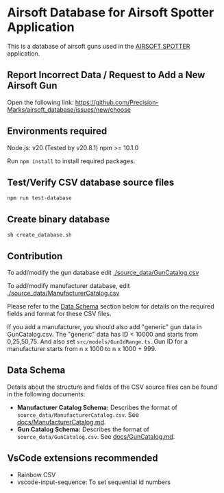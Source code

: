 # Airsoft Database for Airsoft Spotter Application

This is a database of airsoft guns used in the [AIRSOFT SPOTTER](https://precision-marks.com) application.

## Report Incorrect Data / Request to Add a New Airsoft Gun

Open the following link: 
https://github.com/Precision-Marks/airsoft_database/issues/new/choose

## Environments required

Node.js: v20 (Tested by v20.8.1)
npm >= 10.1.0

Run `npm install` to install required packages.

## Test/Verify CSV database source files

`npm run test-database`

## Create binary database

`sh create_database.sh`

## Contribution

To add/modify the gun database edit [./source_data/GunCatalog.csv](./source_data/GunCatalog.csv)

To add/modify manufacturer database, edit [./source_data/ManufacturerCatalog.csv](./source_data/ManufacturerCatalog.csv)

Please refer to the [Data Schema](#data-schema) section below for details on the required fields and format for these CSV files.

If you add a manufacturer, you should also add "generic" gun data in GunCatalog.csv. The "generic" data has ID &lt; 10000 and starts from 0,25,50,75.
And also set `src/models/GunIdRange.ts`. Gun ID for a manufacturer starts from n x 1000 to n x 1000 + 999.

## Data Schema

Details about the structure and fields of the CSV source files can be found in the following documents:

* **Manufacturer Catalog Schema:** Describes the format of `source_data/ManufacturerCatalog.csv`. See [docs/ManufacturerCatalog.md](./docs/ManufacturerCatalog.md).
* **Gun Catalog Schema:** Describes the format of `source_data/GunCatalog.csv`. See [docs/GunCatalog.md](./docs/GunCatalog.md).

## VsCode extensions recommended

* Rainbow CSV
* vscode-input-sequence: To set sequential id numbers
